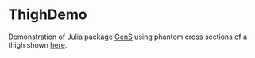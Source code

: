 # ThighDemo

<!--[Build Status](https://travis-ci.org/wilcrofter/ThighDemo.jl.svg?branch=master)](https://travis-ci.org/wilcrofter/ThighDemo.jl)-->

Demonstration of Julia package [GenS](https://github.com/WilCrofter/GenS.jl) using phantom cross sections of a thigh shown [here](http://wilcrofter.github.io/crust/www/thigh_large_pixelation.html).

